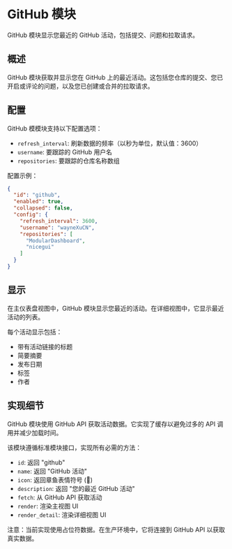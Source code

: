 # GitHub 模块

GitHub 模块显示您最近的 GitHub 活动，包括提交、问题和拉取请求。

## 概述

GitHub 模块获取并显示您在 GitHub 上的最近活动。这包括您仓库的提交、您已开启或评论的问题，以及您已创建或合并的拉取请求。

## 配置

GitHub 模模块支持以下配置选项：

- `refresh_interval`: 刷新数据的频率（以秒为单位，默认值：3600）
- `username`: 要跟踪的 GitHub 用户名
- `repositories`: 要跟踪的仓库名称数组

配置示例：

```json
{
  "id": "github",
  "enabled": true,
  "collapsed": false,
  "config": {
    "refresh_interval": 3600,
    "username": "wayneXuCN",
    "repositories": [
      "ModularDashboard",
      "nicegui"
    ]
  }
}
```

## 显示

在主仪表盘视图中，GitHub 模块显示您最近的活动。在详细视图中，它显示最近活动的列表。

每个活动显示包括：

- 带有活动链接的标题
- 简要摘要
- 发布日期
- 标签
- 作者

## 实现细节

GitHub 模块使用 GitHub API 获取活动数据。它实现了缓存以避免过多的 API 调用并减少加载时间。

该模块遵循标准模块接口，实现所有必需的方法：

- `id`: 返回 "github"
- `name`: 返回 "GitHub 活动"
- `icon`: 返回章鱼表情符号 (🐙)
- `description`: 返回 "您的最近 GitHub 活动"
- `fetch`: 从 GitHub API 获取活动
- `render`: 渲染主视图 UI
- `render_detail`: 渲染详细视图 UI

注意：当前实现使用占位符数据。在生产环境中，它将连接到 GitHub API 以获取真实数据。